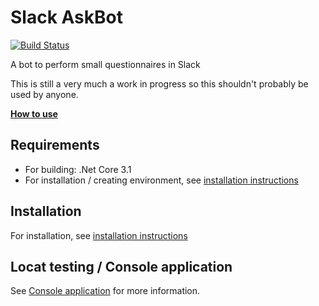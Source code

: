 # Slack AskBot
[![Build Status](https://jenkins.protacon.cloud/buildStatus/icon?job=www.github.com%2Fslack-ask-bot%2Fmaster)](https://jenkins.protacon.cloud/job/www.github.com/job/slack-ask-bot/job/master/)

A bot to perform small questionnaires in Slack

This is still a very much a work in progress so this shouldn't probably be used
by anyone.

**[How to use](Documentation/HowToUse.md)**

## Requirements

* For building: .Net Core 3.1
* For installation / creating environment, see [installation instructions](Documentation/Installation.md)

## Installation

For installation, see [installation instructions](Documentation/Installation.md)

## Locat testing / Console application

See [Console application](Documentation/ConsoleApp.md) for more information.
